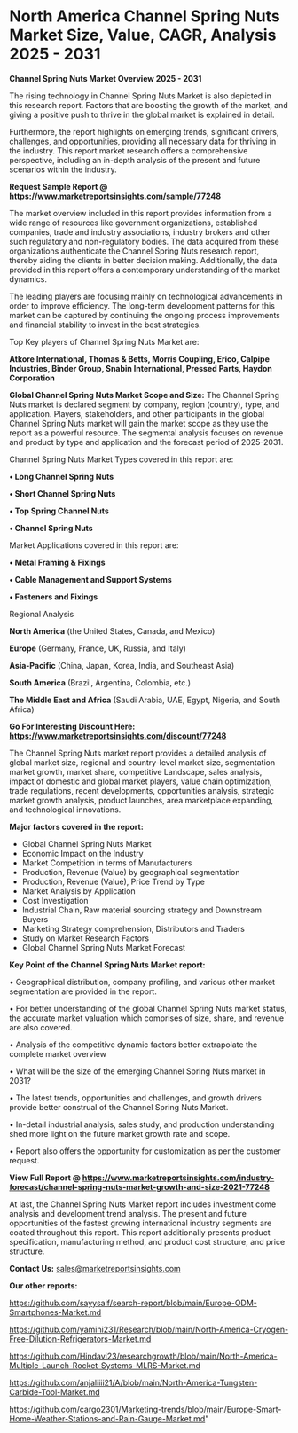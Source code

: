 # North America Channel Spring Nuts Market Size, Value, CAGR, Analysis 2025 - 2031

<Strong> Channel Spring Nuts Market Overview 2025 - 2031</strong>

The rising technology in Channel Spring Nuts Market is also depicted in this research report. Factors that are boosting the growth of the market, and giving a positive push to thrive in the global market is explained in detail.

Furthermore, the report highlights on emerging trends, significant drivers, challenges, and opportunities, providing all necessary data for thriving in the industry. This report market research offers a comprehensive perspective, including an in-depth analysis of the present and future scenarios within the industry.

<strong>Request Sample Report @ <a href=https://www.marketreportsinsights.com/sample/77248>https://www.marketreportsinsights.com/sample/77248</a></strong>

The market overview included in this report provides information from a wide range of resources like government organizations, established companies, trade and industry associations, industry brokers and other such regulatory and non-regulatory bodies. The data acquired from these organizations authenticate the Channel Spring Nuts research report, thereby aiding the clients in better decision making. Additionally, the data provided in this report offers a contemporary understanding of the market dynamics.

The leading players are focusing mainly on technological advancements in order to improve efficiency. The long-term development patterns for this market can be captured by continuing the ongoing process improvements and financial stability to invest in the best strategies.

Top Key players of Channel Spring Nuts Market are:

<strong>Atkore International, Thomas & Betts, Morris Coupling, Erico, Calpipe Industries, Binder Group, Snabin International, Pressed Parts, Haydon Corporation</strong>

<strong><b>Global Channel Spring Nuts Market Scope and Size:</b></strong>
The Channel Spring Nuts market is declared segment by company, region (country), type, and application. Players, stakeholders, and other participants in the global Channel Spring Nuts market will gain the market scope as they use the report as a powerful resource. The segmental analysis focuses on revenue and product by type and application and the forecast period of 2025-2031.

Channel Spring Nuts Market Types covered in this report are:

<strong>• Long Channel Spring Nuts

• Short Channel Spring Nuts

• Top Spring Channel Nuts

• Channel Spring Nuts</strong>

Market Applications covered in this report are:

<strong>• Metal Framing & Fixings

• Cable Management and Support Systems

• Fasteners and Fixings</strong> 

Regional Analysis

<strong>North America</strong> (the United States, Canada, and Mexico)

<strong>Europe</strong> (Germany, France, UK, Russia, and Italy)

<strong>Asia-Pacific</strong> (China, Japan, Korea, India, and Southeast Asia)

<strong>South America</strong> (Brazil, Argentina, Colombia, etc.)

<strong>The Middle East and Africa</strong> (Saudi Arabia, UAE, Egypt, Nigeria, and South Africa)

<strong>Go For Interesting Discount Here: <a href=https://www.marketreportsinsights.com/discount/77248>https://www.marketreportsinsights.com/discount/77248</a></strong>

The Channel Spring Nuts market report provides a detailed analysis of global market size, regional and country-level market size, segmentation market growth, market share, competitive Landscape, sales analysis, impact of domestic and global market players, value chain optimization, trade regulations, recent developments, opportunities analysis, strategic market growth analysis, product launches, area marketplace expanding, and technological innovations.

<strong><b>Major factors covered in the report:</b></strong>
<ul>
  <li>Global Channel Spring Nuts Market </li>
  <li>Economic Impact on the Industry</li>
  <li>Market Competition in terms of Manufacturers</li>
  <li>Production, Revenue (Value) by geographical segmentation</li>
  <li>Production, Revenue (Value), Price Trend by Type</li>
  <li>Market Analysis by Application</li>
  <li>Cost Investigation</li>
  <li>Industrial Chain, Raw material sourcing strategy and Downstream Buyers</li>
  <li>Marketing Strategy comprehension, Distributors and Traders</li>
  <li>Study on Market Research Factors</li>
  <li>Global Channel Spring Nuts Market Forecast</li>
</ul>

<strong><b>Key Point of the Channel Spring Nuts Market report:</b></strong>

• Geographical distribution, company profiling, and various other market segmentation are provided in the report.

• For better understanding of the global Channel Spring Nuts market status, the accurate market valuation which comprises of size, share, and revenue are also covered.

• Analysis of the competitive dynamic factors better extrapolate the complete market overview

• What will be the size of the emerging Channel Spring Nuts market in 2031?

• The latest trends, opportunities and challenges, and growth drivers provide better construal of the Channel Spring Nuts Market.

• In-detail industrial analysis, sales study, and production understanding shed more light on the future market growth rate and scope.

• Report also offers the opportunity for customization as per the customer request.

<strong><b>View Full Report @ <a href=https://www.marketreportsinsights.com/industry-forecast/channel-spring-nuts-market-growth-and-size-2021-77248>https://www.marketreportsinsights.com/industry-forecast/channel-spring-nuts-market-growth-and-size-2021-77248</a></b></strong>


At last, the Channel Spring Nuts Market report includes investment come analysis and development trend analysis. The present and future opportunities of the fastest growing international industry segments are coated throughout this report. This report additionally presents product specification, manufacturing method, and product cost structure, and price structure.

<strong>Contact Us:</strong>
sales@marketreportsinsights.com

<strong>Our other reports:</strong>

<a href=https://github.com/sayysaif/search-report/blob/main/Europe-ODM-Smartphones-Market.md>https://github.com/sayysaif/search-report/blob/main/Europe-ODM-Smartphones-Market.md</a>

<a href=https://github.com/yamini231/Research/blob/main/North-America-Cryogen-Free-Dilution-Refrigerators-Market.md>https://github.com/yamini231/Research/blob/main/North-America-Cryogen-Free-Dilution-Refrigerators-Market.md</a>

<a href=https://github.com/Hindavi23/researchgrowth/blob/main/North-America-Multiple-Launch-Rocket-Systems-MLRS-Market.md>https://github.com/Hindavi23/researchgrowth/blob/main/North-America-Multiple-Launch-Rocket-Systems-MLRS-Market.md</a>

<a href=https://github.com/anjaliiii21/A/blob/main/North-America-Tungsten-Carbide-Tool-Market.md>https://github.com/anjaliiii21/A/blob/main/North-America-Tungsten-Carbide-Tool-Market.md</a>

<a href=https://github.com/cargo2301/Marketing-trends/blob/main/Europe-Smart-Home-Weather-Stations-and-Rain-Gauge-Market.md>https://github.com/cargo2301/Marketing-trends/blob/main/Europe-Smart-Home-Weather-Stations-and-Rain-Gauge-Market.md</a>"
